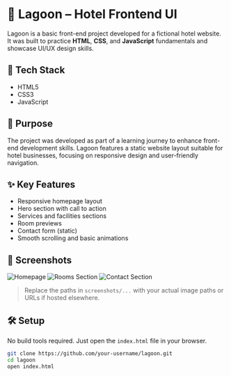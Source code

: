 # 🌊 Lagoon – Hotel Frontend UI

Lagoon is a basic front-end project developed for a fictional hotel website. It was built to practice **HTML**, **CSS**, and **JavaScript** fundamentals and showcase UI/UX design skills.

## 🚀 Tech Stack

- HTML5  
- CSS3  
- JavaScript  

## 🎯 Purpose

The project was developed as part of a learning journey to enhance front-end development skills. Lagoon features a static website layout suitable for hotel businesses, focusing on responsive design and user-friendly navigation.

## ✨ Key Features

- Responsive homepage layout  
- Hero section with call to action  
- Services and facilities sections  
- Room previews  
- Contact form (static)  
- Smooth scrolling and basic animations  

## 📸 Screenshots

![Homepage](screenshots/homepage.png)
![Rooms Section](screenshots/rooms.png)
![Contact Section](screenshots/contact.png)

> Replace the paths in `screenshots/...` with your actual image paths or URLs if hosted elsewhere.

## 🛠️ Setup

No build tools required. Just open the `index.html` file in your browser.

```bash
git clone https://github.com/your-username/lagoon.git
cd lagoon
open index.html
